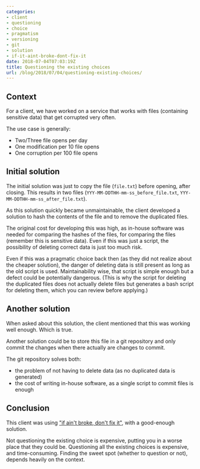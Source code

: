 ```yaml
---
categories:
- client
- questioning
- choice
- pragmatism
- versioning
- git
- solution
- if-it-aint-broke-dont-fix-it
date: 2018-07-04T07:03:19Z
title: Questioning the existing choices
url: /blog/2018/07/04/questioning-existing-choices/
---
```


## Context

For a client, we have worked on a service that works with files (containing sensitive data) that get corrupted very often.

The use case is generally:

  * Two/Three file opens per day
  * One modification per 10 file opens
  * One corruption per 100 file opens

## Initial solution

The initial solution was just to copy the file (`file.txt`) before opening, after closing. This results in two files (`YYY-MM-DDTHH-mm-ss_before_file.txt`, `YYY-MM-DDTHH-mm-ss_after_file.txt`).

As this solution quickly became unmaintainable, the client developed a solution to hash the contents of the file and to remove the duplicated files.

The original cost for developing this was high, as in-house software was needed for comparing the hashes of the files, for comparing the files (remember this is sensitive data). Even if this was just a script, the possibility of deleting correct data is just too much risk.

Even if this was a pragmatic choice back then (as they did not realize about the cheaper solution), the danger of deleting data is still present as long as the old script is used. Maintainability wise, that script is simple enough but a defect could be potentially dangerous. (This is why the script for deleting the duplicated files does not actually delete files but generates a bash script for deleting them, which you can review before applying.)

## Another solution

When asked about this solution, the client mentioned that this was working well enough. Which is true.

Another solution could be to store this file in a git repository and only commit the changes when there actually are changes to commit.

The git repository solves both:
  
  * the problem of not having to delete data (as no duplicated data is generated)
  * the cost of writing in-house software, as a single script to commit files is enough

## Conclusion

This client was using ["if ain't broke, don't fix it"](https://en.wiktionary.org/wiki/if_it_ain%27t_broke,_don%27t_fix_it), with a good-enough solution.

Not questioning the existing choice is expensive, putting you in a worse place that they could be. Questioning all the existing choices is expensive, and time-consuming. Finding the sweet spot (whether to question or not), depends heavily on the context.
